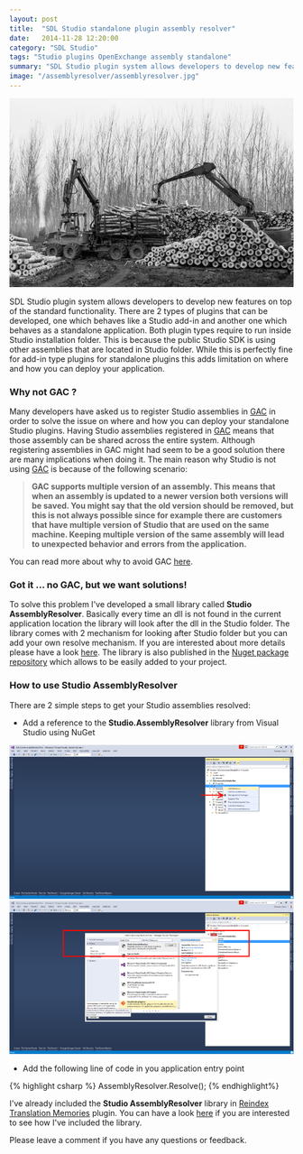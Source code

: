 ```yaml
---
layout: post
title:  "SDL Studio standalone plugin assembly resolver"
date:   2014-11-28 12:20:00
category: "SDL Studio"
tags: "Studio plugins OpenExchange assembly standalone"
summary: "SDL Studio plugin system allows developers to develop new features on top of the standard functionality. There are 2 types of plugins that can be developed, one which behaves like a Studio add-in and another one which behaves as a standalone application. Both plugin types require to run inside Studio installation folder. This is because the public Studio SDK is using other assemblies that are located in Studio folder. While this is perfectly fine for add-in type plugins for standalone plugins this adds limitation on where and how you can deploy your application."
image: "/assemblyresolver/assemblyresolver.jpg"
---
```


<img src="/assets/images/posts/assemblyresolver/assemblyresolver.jpg" alt="Assembly Resolver" title="Assembly Resolver" class="img-responsive">

<p class="dropcap">SDL Studio plugin system allows developers to develop new features on top of the standard functionality. There are 2 types of plugins that can be developed, one which behaves like a Studio add-in and another one which behaves as a standalone application. Both plugin types require to run inside Studio installation folder. This is because the public Studio SDK is using other assemblies that are located in Studio folder. While this is perfectly fine for add-in type plugins for standalone plugins this adds limitation on where and how you can deploy your application.</p>



### Why not GAC ? ###

Many developers have asked us to register Studio assemblies in [GAC](http://msdn.microsoft.com/en-us/library/yf1d93sz%28v=vs.110%29.aspx) in order to solve the issue on where and how you can deploy your standalone Studio plugins. Having Studio assemblies registered in [GAC](http://msdn.microsoft.com/en-us/library/yf1d93sz%28v=vs.110%29.aspx) means that those assembly can be shared across the entire system. Although registering assemblies in GAC might had seem to be a good solution there are many implications when doing it. The main reason why Studio is not using [GAC](http://msdn.microsoft.com/en-us/library/yf1d93sz%28v=vs.110%29.aspx) is because of the following scenario:

> **GAC supports multiple version of an assembly. This means that when an assembly is updated to a newer version both versions will be saved. You might say that the old version should be removed, but this is not always possible since for example there are customers that have multiple version of Studio that are used on the same machine. Keeping multiple version of the same assembly will lead to unexpected behavior and errors from the application.**

You can read more about why to avoid GAC [here](http://www.sellsbrothers.com/Posts/Details/12503).   

### Got it ... no GAC, but we want solutions! ###

To solve this problem I've developed a small library called **Studio AssemblyResolver**. Basically every time an dll is not found in the current application location the library will look after the dll in the Studio folder. The library comes with 2 mechanism for looking after Studio folder but you can add your own resolve mechanism. If you are interested about more details please have a look [here](https://github.com/cromica/Studio-AssemblyResolver). The library is also published in the [Nuget package repository](https://www.nuget.org/packages/Studio.AssemblyResolver/0.1.1) which allows to be easily added to your project.

### How to use Studio AssemblyResolver ###

There are 2 simple steps to get your Studio assemblies resolved:

- Add a reference to the **Studio.AssemblyResolver** library from Visual Studio using NuGet

<img src="/assets/images/posts/assemblyresolver/managenuget.png" alt="Manage Nuget" title="Manage Nuget" class="img-responsive">

<img src="/assets/images/posts/assemblyresolver/nugetassemblyresolver.png" alt="Nuget assembly resolver" title="Nuget assembly resolver" class="img-responsive">

- Add the following line of code in you application entry point

{% highlight csharp %}
AssemblyResolver.Resolve();
{% endhighlight%}

I've already included the **Studio AssemblyResolver** library in [Reindex Translation Memories](https://github.com/sdl/SDL-Community/tree/master/Reindex%20Translation%20Memories) plugin. You can have a look [here](https://github.com/sdl/SDL-Community/blob/master/Reindex%20Translation%20Memories/Sdl.Community.ReindexTms/Program.cs#L18) if you are interested to see how I've included the library.


Please leave a comment if you have any questions or feedback.